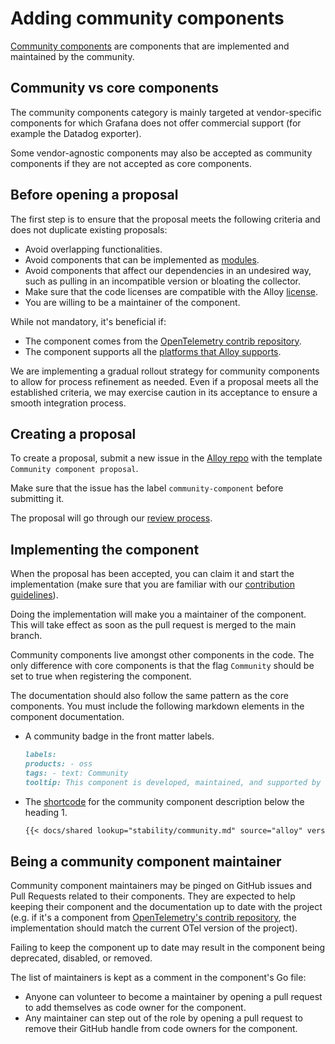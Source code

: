 # Adding community components

[Community components][cc] are components that are implemented and maintained by the community.

## Community vs core components

The community components category is mainly targeted at vendor-specific components for which Grafana does not offer commercial support (for example the Datadog exporter).

Some vendor-agnostic components may also be accepted as community components if they are not accepted as core components.

## Before opening a proposal

The first step is to ensure that the proposal meets the following criteria and does not duplicate existing proposals:

- Avoid overlapping functionalities.
- Avoid components that can be implemented as [modules][module].
- Avoid components that affect our dependencies in an undesired way, such as pulling in an incompatible version or bloating the collector.
- Make sure that the code licenses are compatible with the Alloy [license][].
- You are willing to be a maintainer of the component.

While not mandatory, it's beneficial if:

- The component comes from the [OpenTelemetry contrib repository][otel].
- The component supports all the [platforms that Alloy supports][platforms].

We are implementing a gradual rollout strategy for community components to allow for process refinement as needed.
Even if a proposal meets all the established criteria, we may exercise caution in its acceptance to ensure a smooth integration process.

## Creating a proposal

To create a proposal, submit a new issue in the [Alloy repo][issue] with the template `Community component proposal`.

Make sure that the issue has the label `community-component` before submitting it.

The proposal will go through our [review process][].

## Implementing the component

When the proposal has been accepted, you can claim it and start the implementation (make sure that you are familiar with our [contribution guidelines][contributing]).

Doing the implementation will make you a maintainer of the component. This will take effect as soon as the pull request is merged to the main branch.

Community components live amongst other components in the code. The only difference with core components is that the flag `Community` should be set to true when registering the component.

The documentation should also follow the same pattern as the core components. You must include the following markdown elements in the component documentation.

- A community badge in the front matter labels.

  ```markdown
  labels:
  products: - oss
  tags: - text: Community
  tooltip: This component is developed, maintained, and supported by the Alloy user community.
  ```

- The [shortcode][] for the community component description below the heading 1.

  ```markdown
  {{< docs/shared lookup="stability/community.md" source="alloy" version="<ALLOY_VERSION>" >}}
  ```

## Being a community component maintainer

Community component maintainers may be pinged on GitHub issues and Pull Requests related to their components. They are expected to help keeping their component and the documentation up to date with the project (e.g. if it's a component from [OpenTelemetry's contrib repository][otel], the implementation should match the current OTel version of the project).

Failing to keep the component up to date may result in the component being deprecated, disabled, or removed.

The list of maintainers is kept as a comment in the component's Go file:

- Anyone can volunteer to become a maintainer by opening a pull request to add themselves as code owner for the component.
- Any maintainer can step out of the role by opening a pull request to remove their GitHub handle from code owners for the component.

[cc]: ../sources/get-started/community_components.md
[module]: ../sources/get-started/modules.md
[license]: ../../LICENSE
[platforms]: ../sources/introduction/supported-platforms.md
[otel]: https://github.com/open-telemetry/opentelemetry-collector-contrib
[issue]: https://github.com/grafana/alloy/issues/new/choose
[contributing]: contributing.md
[review process]: ../design/README.md
[review template]: ../design/template.md
[shortcode]: https://grafana.com/docs/writers-toolkit/write/shortcodes/#docsshared
